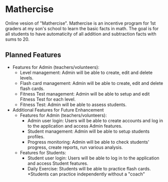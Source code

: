# Mathercise
Online vesion of "Mathercise". Mathercise is an incentive program for 1st graders at my son's school to learn the basic facts in math. The goal is for all students to have automaticity of all addition and subtraction facts with sums to 20.
## Planned Features
* Features for Admin (teachers/volunteers):
  * Level management: Admin will be able to create, edit and delete levels.
  * Flash card management: Admin will be able to create, edit and delete flash cards.
  * Fitness Test management: Admin will be able to setup and edit Fitness Test for each level.
  * Fitness Test: Admin will be able to assess students.
* Additional Features for Future Enhancement
  * Features for Admin (teachers/volunteers):
    * Admin user login: Users will be able to create accounts and log in to the application and access Admin features.
    * Student management: Admin will be able to setup students profiles.
    * Progress monitoring: Admin will be able to check students' progress, create reports, run various analysis.  
  * Features for Students:
    * Student user login: Users will be able to log in to the application and access Student features.
    * Daily Exercise: Students will be able to practice flash cards. *Students can practice independently without a "coach"
